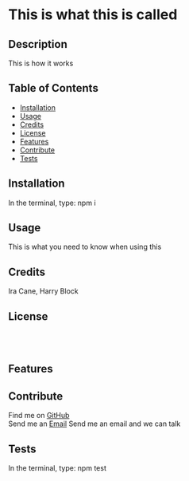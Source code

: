 
  # This is what this is called

  ## **Description**
  This is how it works
  
  ## **Table of Contents**
  
  * [Installation](#dependencies)
  * [Usage](#usage)
  * [Credits](#credits)
  * [License](#license)
  * [Features](#features)
  * [Contribute](#contribute)
  * [Tests](#tests)
  
  ## **Installation**
  In the terminal, type: npm i

  ## **Usage**
  This is what you need to know when using this

  ## **Credits**
  Ira Cane, Harry Block

  ## **License**
   
  <br>
  
  <br>

  ## **Features**
  

  ## **Contribute**
  Find me on [GitHub](https://www.github.com/mattbisbee)
  <br>
  Send me an [Email](mailto:aldhelm7@gmail.com)
  Send me an email and we can talk

  ## **Tests**
  In the terminal, type: npm test
